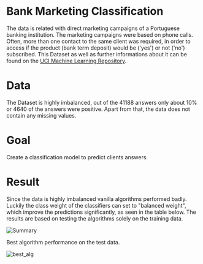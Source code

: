 # Bank Marketing Classification
The data is related with direct marketing campaigns of a Portuguese banking institution. The marketing campaigns were based on phone calls. 
Often, more than one contact to the same client was required, in order to access if the product (bank term deposit) would be ('yes') or not ('no') subscribed. 
This Dataset as well as further informations about it can be found on the [UCI Machine Learning Repository](https://archive.ics.uci.edu/ml/datasets/Bank+Marketing).

# Data
The Dataset is highly imbalanced, out of the 41188 answers only about 10% or 4640 of the answers were positive. Apart from that, the data does not contain any missing values.

# Goal 
Create a classification model to predict clients answers.


# Result 
Since the data is highly imbalanced vanilla algorithms performed badly. Luckily the class weight of the classifiers can set to "balanced weight",
which improve the predictions significantly, as seen in the table below. The results are based on testing the algorithms solely on the training data.

![Summary](https://user-images.githubusercontent.com/70484577/173445279-f9f8a1f4-6354-4643-903a-5bb44f2d172e.JPG)

Best algorithm performance on the test data.

![best_alg](https://user-images.githubusercontent.com/70484577/173446386-a0a33806-d5da-41d7-b5c7-15c344018c8a.JPG)
